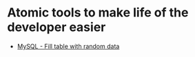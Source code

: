 # Atomic tools to make life of the developer easier

* [MySQL - Fill table with random data](/src/mysql-random-seeder.md)

